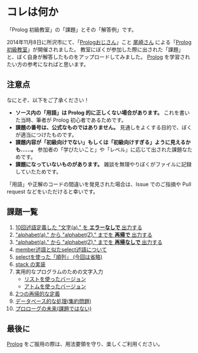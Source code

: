# コレは何か

「Prolog 初級教室」の「課題」とその「解答例」です。

2014年11月8日に所沢市にて、「[Prologおじさん]」こと [尾崎さん] による「[Prolog 初級教室]」が開催されました。
教室にぼくが参加した際に出された「課題」と、ぼく自身が解答したものをアップロードしてみました。
[Prolog] を学習されたい方の参考になればと思います。

## 注意点

なにとぞ、以下をご了承ください！

* **ソース内の「用語」は Prolog 的に正しくない場合があります。** これを書いた当時、筆者が Prolog 初心者であるためです。
* **課題の番号は、公式なものではありません。** 見通しをよくする目的で、ぼくが適当につけたものです。
* **課題内容が「初級向けでない」もしくは「初級向けすぎる」ように見えるかも……。** 参加者の「学びたいこと」や「レベル」に応じて出された課題なためです。
* **課題になっていないものがあります。** 雑談を無理やりぼくがファイルに記録していたためです。

「用語」や正解のコードの間違いを発見された場合は、Issue でのご指摘や Pull request などをいただけると幸いです。

## 課題一覧

1. [10回述語定義した "文字(a)." を **エラーなしで** 出力する](01_write_10times.pro)
2. ["alphabet(a)." から "alphabet(Z)." までを **再帰で** 出力する](02_generate_predicates_with_recursion.pro)
3. ["alphabet(a)." から "alphabet(Z)." までを **再帰なしで** 出力する](03_generate_predicates_without_recursion.pro)
4. [member述語と似たselect述語について](04_select.pro)
5. [selectを使った「順列」 (今回は省略)](05_permutation.pro)
6. [stack の実装](06_stack.pro)
7. 実用的なプログラムのための文字入力
    * [リストを使ったバージョン](07_get_line_list_for_input.pro)
    * [アトムを使ったバージョン](07_get_line_atom_for_input.pro)
8. [2つの再帰的な定義](08_sum_list.pro)
9. [データベース的な処理(集約問題)](09_database_addition.pro)
10. [プロローグの未来(課題ではない)](10_after_prolog.pro)


## 最後に

[Prolog] をご服用の際は、用法要領を守り、楽しくご利用ください。

[尾崎さん]: https://twitter.com/TakaoOzaki "Prologおじさん"
[Prolog]: http://ja.wikipedia.org/wiki/Prolog "8割は尾崎さんが書いているとの噂"
[Prologおじさん]: https://twitter.com/TakaoOzaki/status/341817757521813504
[Prolog 初級教室]: http://nojiriko.asia/prolog/prolog_kyoushitsu_1.html
